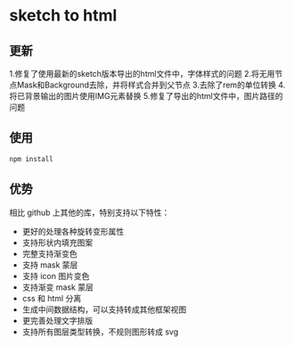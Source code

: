# sketch to html

## 更新 
1.修复了使用最新的sketch版本导出的html文件中，字体样式的问题
2.将无用节点Mask和Background去除，并将样式合并到父节点
3.去除了rem的单位转换
4.将已背景输出的图片使用IMG元素替换
5.修复了导出的html文件中，图片路径的问题

## 使用

```javascript
npm install
```

## 优势
相比 github 上其他的库，特别支持以下特性：

* 更好的处理各种旋转变形属性
* 支持形状内填充图案
* 完整支持渐变色
* 支持 mask 蒙层
* 支持 icon 图片变色
* 支持渐变 mask 蒙层
* css 和 html 分离
* 生成中间数据结构，可以支持转成其他框架视图
* 更完善处理文字排版
* 支持所有图层类型转换，不规则图形转成 svg


